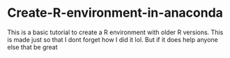 # Create-R-environment-in-anaconda
This is a basic tutorial to create a R environment with older R versions.
This is made just so that I dont forget how I did it lol.
But if it does help anyone else that be great
